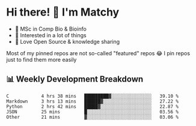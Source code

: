 # Hi there! 👋 I'm Matchy

- 🧬 MSc in Comp Bio & Bioinfo
- 🎈 Interested in a lot of things
- 💜 Love Open Source & knowledge sharing

Most of my pinned repos are not so-called "featured" repos 😂 I pin repos just to find them more easily

## 📊 Weekly Development Breakdown

<!--START_SECTION:waka-->

```text
C            4 hrs 38 mins   █████████▓░░░░░░░░░░░░░░░   39.10 %
Markdown     3 hrs 13 mins   ██████▓░░░░░░░░░░░░░░░░░░   27.22 %
Python       2 hrs 42 mins   █████▓░░░░░░░░░░░░░░░░░░░   22.87 %
JSON         25 mins         █░░░░░░░░░░░░░░░░░░░░░░░░   03.56 %
Other        21 mins         ▓░░░░░░░░░░░░░░░░░░░░░░░░   03.06 %
```

<!--END_SECTION:waka-->

